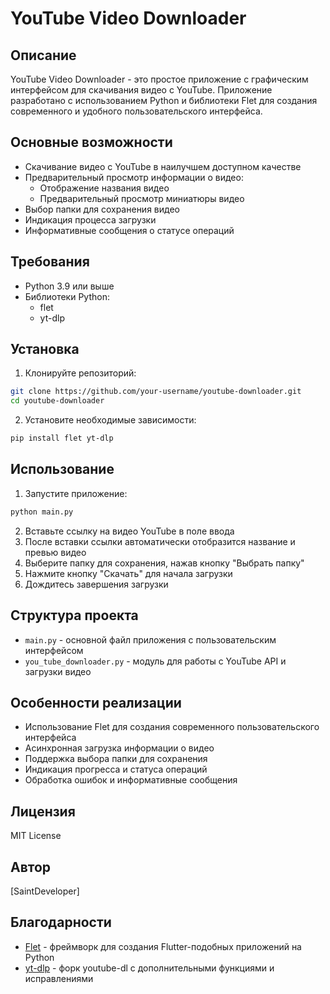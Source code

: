 # YouTube Video Downloader

## Описание

YouTube Video Downloader - это простое приложение с графическим интерфейсом для скачивания видео с YouTube. Приложение разработано с использованием Python и библиотеки Flet для создания современного и удобного пользовательского интерфейса.

## Основные возможности

-   Скачивание видео с YouTube в наилучшем доступном качестве
-   Предварительный просмотр информации о видео:
    -   Отображение названия видео
    -   Предварительный просмотр миниатюры видео
-   Выбор папки для сохранения видео
-   Индикация процесса загрузки
-   Информативные сообщения о статусе операций

## Требования

-   Python 3.9 или выше
-   Библиотеки Python:
    -   flet
    -   yt-dlp

## Установка

1. Клонируйте репозиторий:

```bash
git clone https://github.com/your-username/youtube-downloader.git
cd youtube-downloader
```

2. Установите необходимые зависимости:

```bash
pip install flet yt-dlp
```

## Использование

1. Запустите приложение:

```bash
python main.py
```

2. Вставьте ссылку на видео YouTube в поле ввода
3. После вставки ссылки автоматически отобразится название и превью видео
4. Выберите папку для сохранения, нажав кнопку "Выбрать папку"
5. Нажмите кнопку "Скачать" для начала загрузки
6. Дождитесь завершения загрузки

## Структура проекта

-   `main.py` - основной файл приложения с пользовательским интерфейсом
-   `you_tube_downloader.py` - модуль для работы с YouTube API и загрузки видео

## Особенности реализации

-   Использование Flet для создания современного пользовательского интерфейса
-   Асинхронная загрузка информации о видео
-   Поддержка выбора папки для сохранения
-   Индикация прогресса и статуса операций
-   Обработка ошибок и информативные сообщения

## Лицензия

MIT License

## Автор

[SaintDeveloper]

## Благодарности

-   [Flet](https://flet.dev/) - фреймворк для создания Flutter-подобных приложений на Python
-   [yt-dlp](https://github.com/yt-dlp/yt-dlp) - форк youtube-dl с дополнительными функциями и исправлениями

